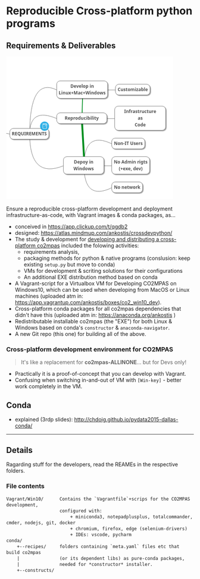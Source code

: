 <!-- vi: set sts=4 ts=4 sw=4 : -->
# Reproducible Cross-platform python programs

## Requirements & Deliverables

![The fundamental requirements for reproducible cross-platform python programs](doc/dev_exe_requirements.png)

Ensure a reproducible cross-platform development and deployment infrastructure-as-code,
with Vagrant images & conda packages, as...

- conceived in https://app.clickup.com/t/qgdb2
- designed: https://atlas.mindmup.com/ankostis/crossdevpython/
- The study & development for [developing and distributing a cross-platform co2mpas](https://atlas.mindmup.com/ankostis/crossdevpython/)
  included the folowing activities:
  - requirements analysis,
  - packaging methods for python & native programs (conslusion: keep existing `setup.py` but move to conda)
  - VMs for development & scriting solutions for their configurations
  - An additional EXE distribution method based on conda
- A Vagrant-script for a Virtualbox VM for Developing CO2MPAS on Windows10,
  which can be used when developing from MacOS or Linux machines
  (uploaded atm in: https://app.vagrantup.com/ankostis/boxes/co2_win10_dev).
- Cross-platform conda packages for all co2mpas dependencies that didn't have this
  (uploaded atm in: https://anaconda.org/ankostis )
- Redistributable installable co2mpas (the "EXE") for both Linux & Windows
  based on conda's `constructor` & `anaconda-navigator`.
- A new Git repo (this one) for building all of the above.


### Cross-platform development environment for CO2MPAS

> It's like a replacement for **co2mpas-ALLINONE**... but for Devs only!

- Practically it is a proof-of-concept that you can develop with Vagrant.
- Confusing when switching in-and-out of VM with `[Win-key]` - better work completely in the VM.

## Conda
- explained (3rdp slides):  http://chdoig.github.io/pydata2015-dallas-conda/


------------------

## Details

Ragarding stuff for the developers, read the REAMEs in the respective folders.

### File contents

    Vagrant/Win10/      Contains the `Vagrantfile`+scrips for the CO2MPAS development,
                        configured with:
                            + miniconda3, notepadplusplus, totalcommander, cmder, nodejs, git, docker
                            + chromium, firefox, edge (selenium-drivers)
                            + IDEs: vscode, pycharm
    conda/
        +--recipes/     folders containing `meta.yaml` files etc that build co2mpas 
        |               (or its dependent libs) as pure-conda packages, 
        |               needed for *constructor* installer.
        +--constructs/  
